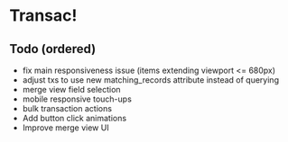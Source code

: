 # Transac!

## Todo (ordered)

- fix main responsiveness issue (items extending viewport <= 680px)
- adjust txs to use new matching_records attribute instead of querying
- merge view field selection
- mobile responsive touch-ups
- bulk transaction actions
- Add button click animations
- Improve merge view UI
